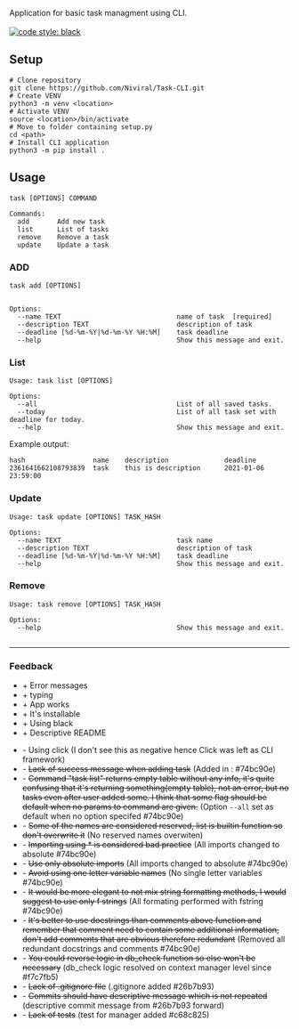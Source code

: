 Application for basic task managment using CLI.<br/>
<br/>
[![code style: black](https://img.shields.io/static/v1?label=code%20style&message=black&color=black&style=flat-square)](https://github.com/psf/black)&nbsp;


Setup
---

```
# Clone repository
git clone https://github.com/Niviral/Task-CLI.git
# Create VENV
python3 -m venv <location>
# Activate VENV
source <location>/bin/activate
# Move to folder containing setup.py
cd <path>
# Install CLI application
python3 -m pip install .
```

Usage
---
```
task [OPTIONS] COMMAND

Commands:
  add       Add new task
  list      List of tasks
  remove    Remove a task
  update    Update a task
```

### ADD


```
task add [OPTIONS]


Options:
  --name TEXT                             name of task  [required]
  --description TEXT                      description of task
  --deadline [%d-%m-%Y|%d-%m-%Y %H:%M]    task deadline
  --help                                  Show this message and exit.
```

### List

```
Usage: task list [OPTIONS]

Options:
  --all                                   List of all saved tasks.
  --today                                 List of all task set with deadline for today.
  --help                                  Show this message and exit.
  ```
Example output:
```
hash                 name    description              deadline
2361641662108793839  task    this is description      2021-01-06 23:59:00
```
### Update

```
Usage: task update [OPTIONS] TASK_HASH

Options:
  --name TEXT                             task name
  --description TEXT                      description of task
  --deadline [%d-%m-%Y|%d-%m-%Y %H:%M]    task deadline
  --help                                  Show this message and exit.
```

### Remove

```
Usage: task remove [OPTIONS] TASK_HASH

Options:
  --help                                  Show this message and exit.
  
```
  
---  
### Feedback


+ \+ Error messages
+ \+ typing
+ \+ App works
+ \+ It's installable
+ \+ Using black
+ \+ Descriptive README
- \- Using click (I don't see this as negative hence Click was left as CLI framework)
- \- ~~Lack of success message when adding task~~ (Added in : #74bc90e)
- \- ~~Command "task list" returns empty table without any info, it's quite
    confusing that it's returning 
    something(empty table), not an error, but no tasks even after user added some.
    I think that some flag should be default when no params to command are given.~~ (Option `--all` set as default when no option specifed #74bc90e)
- \- ~~Some of the names are considered reserved, list is builtin function so 
  don't overwrite it~~ (No reserved names overwiten)
- \- ~~Importing using * is considered bad practice~~ (All imports changed to absolute #74bc90e)
- \- ~~Use only absolute imports~~ (All imports changed to absolute #74bc90e)
- \- ~~Avoid using one letter variable names~~ (No single letter variables #74bc90e)
- \- ~~It would be more elegant to not mix string formatting methods, I would suggest to use only f strings~~ (All formating performed with fstring #74bc90e)
- \- ~~It's better to use docstrings than comments above function and remember that comment need to contain 
    some additional information, don't add comments that are obvious therefore redundant~~ (Removed all redundant docstrings and comments #74bc90e)
- \- ~~You could reverse logic in db_check function so else won't be necessary~~ (db_check logic resolved on context manager level since #f7c7fb5)
- \- ~~Lack of .gitignore file~~ (.gitignore added #26b7b93)
- \- ~~Commits should have descriptive message which is not repeated~~ (descriptive commit message from #26b7b93 forward)
- \- ~~Lack of tests~~ (test for manager added #c68c825)

